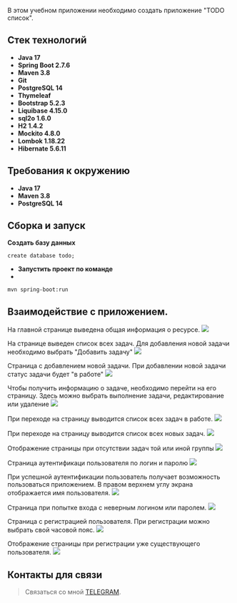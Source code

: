 В этом учебном приложении необходимо создать приложение "TODO список".

## Стек технологий
- **Java 17**
- **Spring Boot 2.7.6**
- **Maven 3.8**
- **Git**
- **PostgreSQL 14**
- **Thymeleaf**
- **Bootstrap 5.2.3**
- **Liquibase 4.15.0**
- **sql2o 1.6.0**
- **H2 1.4.2**
- **Mockito 4.8.0**
- **Lombok 1.18.22**
- **Hibernate 5.6.11**

## Требования к окружению

- **Java 17**
- **Maven 3.8**
- **PostgreSQL 14**

## Сборка и запуск<br>

**Cоздать базу данных**

 ``` shell 
create database todo;
```
- **Запустить проект по команде**
-
``` shell 
mvn spring-boot:run
```

## Взаимодействие с приложением.

На главной странице выведена общая информация о ресурсе.
![](images/1.png)

На странице выведен список всех задач.
Для добавления новой задачи необходимо выбрать "Добавить задачу"
![](images/2.png)

Страница с добавлением новой задачи.
При добавлении новой задачи статус задачи будет "в работе"
![](images/3.png)

Чтобы получить информацию о задаче, необходимо перейти на его страницу.
Здесь можно выбрать выполнение задачи, редактирование или удаление
![](images/4.png)

При переходе на страницу выводится список всех задач в работе.
![](images/5.png)

При переходе на страницу выводится список всех новых задач.
![](images/6.png)

Отображение страницы при отсутствии задач той или иной группы
![](images/7.png)

Страница аутентификаци пользователя по логин и паролю
![](images/8.png)

При успешной аутентификации пользователь получает возможность пользоваться приложением.
В правом верхнем углу экрана отображается имя пользователя.
![](images/9.png)

Страница при попытке входа с неверным логином или паролем.
![](images/10.png)

Страница с регистрацией пользователя. При регистрации можно выбрать свой часовой пояс.
![](images/11.png)

Отображение страницы при регистрации уже существующего пользователя.
![](images/12.png)

## Контакты для связи<br>
> Связаться со мной [TELEGRAM](https://t.me/AlekseyNovoselov/).